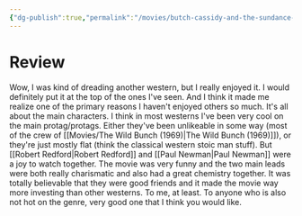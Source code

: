 ```yaml
---
{"dg-publish":true,"permalink":"/movies/butch-cassidy-and-the-sundance-kid-1969/","created":"2024-01-04","updated":"2024-01-05"}
---
```



# Review

Wow, I was kind of dreading another western, but I really enjoyed it. I would definitely put it at the top of the ones I've seen. And I think it made me realize one of the primary reasons I haven't enjoyed others so much. It's all about the main characters. I think in most westerns I've been very cool on the main protag/protags. Either they've been unlikeable in some way (most of the crew of [[Movies/The Wild Bunch (1969)\|The Wild Bunch (1969)]]), or they're just mostly flat (think the classical western stoic man stuff). But [[Robert Redford\|Robert Redford]] and [[Paul Newman\|Paul Newman]] were a joy to watch together. The movie was very funny and the two main leads were both really charismatic and also had a great chemistry together. It was totally believable that they were good friends and it made the movie way more investing than other westerns. To me, at least. To anyone who is also not hot on the genre, very good one that I think you would like.
